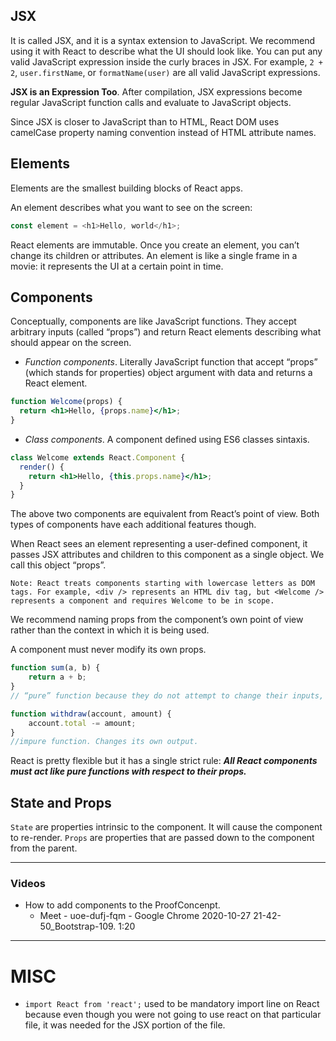 ## **JSX**
It is called JSX, and it is a syntax extension to JavaScript. We recommend using it with React to describe what the UI should look like.
You can put any valid JavaScript expression inside the curly braces in JSX. For example, `2 + 2`, `user.firstName`, or `formatName(user)` are all valid JavaScript expressions.

**JSX is an Expression Too**. After compilation, JSX expressions become regular JavaScript function calls and evaluate to JavaScript objects.

Since JSX is closer to JavaScript than to HTML, React DOM uses camelCase property naming convention instead of HTML attribute names.

## **Elements**
Elements are the smallest building blocks of React apps.

An element describes what you want to see on the screen:
```js
const element = <h1>Hello, world</h1>;
```

React elements are immutable. Once you create an element, you can’t change its children or attributes. An element is like a single frame in a movie: it represents the UI at a certain point in time.

## **Components**
Conceptually, components are like JavaScript functions. They accept arbitrary inputs (called “props”) and return React elements describing what should appear on the screen.

- *Function components*. Literally JavaScript function that accept “props” (which stands for properties) object argument with data and returns a React element.
```jsx
function Welcome(props) {
  return <h1>Hello, {props.name}</h1>;
}
```
- *Class components*. A component defined using ES6 classes sintaxis. 
```jsx
class Welcome extends React.Component {
  render() {
    return <h1>Hello, {this.props.name}</h1>;
  }
}
```
The above two components are equivalent from React’s point of view. Both types of components have each additional features though.

When React sees an element representing a user-defined component, it passes JSX attributes and children to this component as a single object. We call this object “props”.

    Note: React treats components starting with lowercase letters as DOM tags. For example, <div /> represents an HTML div tag, but <Welcome /> represents a component and requires Welcome to be in scope.

We recommend naming props from the component’s own point of view rather than the context in which it is being used.

A component must never modify its own props.
```jsx
function sum(a, b) {
    return a + b;
}
// “pure” function because they do not attempt to change their inputs, and always return the same result for the same inputs.
```
```jsx
function withdraw(account, amount) {
    account.total -= amount;
}
//impure function. Changes its own output.
```

React is pretty flexible but it has a single strict rule: ***All React components must act like pure functions with respect to their props.***

## **State and Props**

`State` are properties intrinsic to the component. It will cause the component to re-render. `Props` are properties that are passed down to the component from the parent.

___
### **Videos**

- How to add components to the ProofConcenpt. 
    - Meet - uoe-dufj-fqm - Google Chrome 2020-10-27 21-42-50_Bootstrap-109. 1:20

___
# MISC

- `import React from 'react';` used to be mandatory import line on React because even though you were not going to use react on that particular file, it was needed for the JSX portion of the file.
